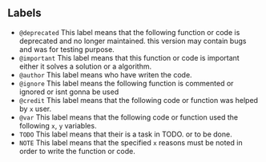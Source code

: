 ## Labels

- `@deprecated` This label means that the following function or code is deprecated and no longer maintained. this version may contain bugs and was for testing purpose.
- `@important` This label means that this function or code is important either it solves a solution or a algorithm.
- `@author` This label means who have writen the code.
- `@ignore` This label means the following function is commented or ignored or isnt gonna be used
- `@credit` This label means that the following code or function was helped by `x` user.
- `@var` This label means that the following code or function used the following `x`, `y` variables.
- `TODO` This label means that their is a task in TODO. or to be done.
- `NOTE` This label means that the specified `x` reasons must be noted in order to write the function or code. 
